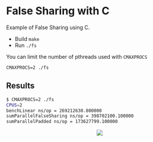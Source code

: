 # False Sharing with C

Example of False Sharing using C.

* Build `make`
* Run `./fs`

You can limit the number of pthreads used with `CMAXPROCS`
```
CMAXPROCS=2 ./fs
```

## Results
```bash
$ CMAXPROCS=2 ./fs
CPUS=2
benchLinear ns/op = 269212630.800000
sumParallelFalseSharing ns/op = 398702100.100000
sumParallelPadded ns/op = 173627799.100000
```

<p align="center"><img src="https://docs.google.com/spreadsheets/d/e/2PACX-1vQH4D2eONdwx-z3joRZyTQjcI_mtvMQ0OJds81MY27k4J5HAFjv257Zgf1EfoyQT6qd0HraIbRP-hF0/pubchart?oid=637363575&format=image"></p>
